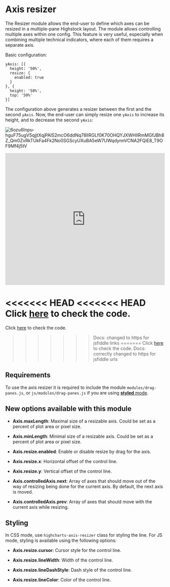 Axis resizer
===

The Resizer module allows the end-user to define which axes can be resized in a multiple-pane Highstock layout. The module allows controlling multiple axes within one config. This feature is very useful, especially when combining multiple technical indicators, where each of them requires a separate axis.

Basic configuration:

    
    yAxis: [{
      height: '50%',
      resize: {
        enabled: true
      }
    }, {
      height: '50%',
      top: '50%'
    }]
    

The configuration above generates a resizer between the first and the second `yAxis`. Now, the end-user can simply resize one `yAxis` to increase its height, and to decrease the second `yAxis`:

![6ozu6lnpu-hguF75ugV5qjjtXqjPAlS2mcO6ddNq78llRGLf0K70OHQYJXWHIlRmMGfJBh8Z_Qm0ZvRkTUkFa4Fk2No0SGScyUXuBA5eW7UWqdynnVCNA2FQiE8_T9OF9Mf4j5tV](https://lh5.googleusercontent.com/6ozu6lnpu-hguF75ugV5qjjtXqjPAlS2mcO6ddNq78llRGLf0K70OHQYJXWHIlRmMGfJBh8Z_Qm0ZvRkTUkFa4Fk2No0SGScyUXuBA5eW7UWqdynnVCNA2FQiE8_T9OF9Mf4j5tV)

<iframe style="width: 100%; height: 416px; border: none;" src=https://www.highcharts.com/samples/embed/stock/demo/candlestick-and-volume allow="fullscreen"></iframe>

<<<<<<< HEAD
<<<<<<< HEAD
Click [here](https://jsfiddle.net/gh/get/library/pure/highcharts/highcharts/tree/master/samples/stock/demo/candlestick-and-volume/) to check the code.
=======
Click [here](https://jsfiddlefiddle.net/gh/get/library/pure/highcharts/highcharts/tree/master/samples/stock/demo/candlestick-and-volume/) to check the code.
>>>>>>> Docs: changed to https for jsfiddle links
=======
Click [here](https://jsfiddle.net/gh/get/library/pure/highcharts/highcharts/tree/master/samples/stock/demo/candlestick-and-volume/) to check the code.
>>>>>>> Docs: correctly changed to https for jsfiddle urls

Requirements
------------

To use the axis resizer it is required to include the module `modules/drag-panes.js`, or `js/modules/drag-panes.js` if you are using [**styled** mode](docs/chart-design-and-style/style-by-css).

New options available with this module
--------------------------------------

*   **Axis.maxLength**: Maximal size of a resizable axis. Could be set as a percent of plot area or pixel size.
    
*   **Axis.minLength**: Minimal size of a resizable axis. Could be set as a percent of plot area or pixel size.
    
*   **Axis.resize.enabled**: Enable or disable resize by drag for the axis.
    
*   **Axis.resize.x**: Horizontal offset of the control line.
    
*   **Axis.resize.y**: Vertical offset of the control line.
    
*   **Axis.controlledAxis.next**: Array of axes that should move out of the way of resizing being done for the current axis. By default, the next axis is moved.
    
*   **Axis.controlledAxis.prev**: Array of axes that should move with the current axis while resizing.
    

Styling
-------

In CSS mode, use `highcharts-axis-resizer` class for styling the line. For JS mode, styling is available using the following options:

*   **Axis.resize.cursor**: Cursor style for the control line.
    
*   **Axis.resize.lineWidth**: Width of the control line.
    
*   **Axis.resize.lineDashStyle**: Dash style of the control line.
    
*   **Axis.resize.lineColor**: Color of the control line.
